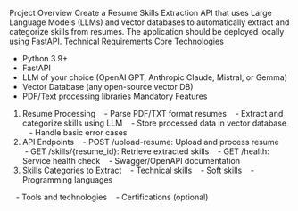 Project Overview
Create a Resume Skills Extraction API that uses Large Language Models (LLMs) and
vector databases to automatically extract and categorize skills from resumes. The
application should be deployed locally using FastAPI.
Technical Requirements
Core Technologies
- Python 3.9+
- FastAPI
- LLM of your choice (OpenAI GPT, Anthropic Claude, Mistral, or Gemma)
- Vector Database (any open-source vector DB)
- PDF/Text processing libraries
Mandatory Features
1. Resume Processing
   - Parse PDF/TXT format resumes
   - Extract and categorize skills using LLM
   - Store processed data in vector database
   - Handle basic error cases
2. API Endpoints
   - POST /upload-resume: Upload and process resume
   - GET /skills/{resume_id}: Retrieve extracted skills
   - GET /health: Service health check
   - Swagger/OpenAPI documentation
3. Skills Categories to Extract
   - Technical skills
   - Soft skills
   - Programming languages

   - Tools and technologies
   - Certifications (optional)

